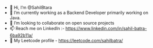 - 👋 Hi, I’m @SahilBtara
- 🌱 I’m currently working as a Backend Developer primarily working on Java.
- 💞️ I’m looking to collaborate on open source projects
- 📫 Reach me on LinkedIn :- https://www.linkedin.com/in/sahil-batra-6ba92b11a/
- 📜 My Leetcode profile - https://leetcode.com/sahilbatra/

<!---
SahilBtara/SahilBtara is a ✨ special ✨ repository because its `README.md` (this file) appears on your GitHub profile.
You can click the Preview link to take a look at your changes.
--->
